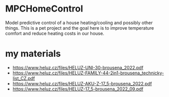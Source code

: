 # MPCHomeControl
Model predictive control of a house heating/cooling and possibly other things. This is a pet project and the goal here is to improve temperature comfort and reduce heating costs in our house.


# my materials
 - https://www.heluz.cz/files/HELUZ-UNI-30-brousena_2022.pdf
 - https://www.heluz.cz/files/HELUZ-FAMILY-44-2in1-brousena_technicky-list_CZ.pdf
 - https://www.heluz.cz/files/HELUZ-AKU-Z-17_5-brousena_2022.pdf
 - https://www.heluz.cz/files/HELUZ-17_5-brousena_2022_09.pdf